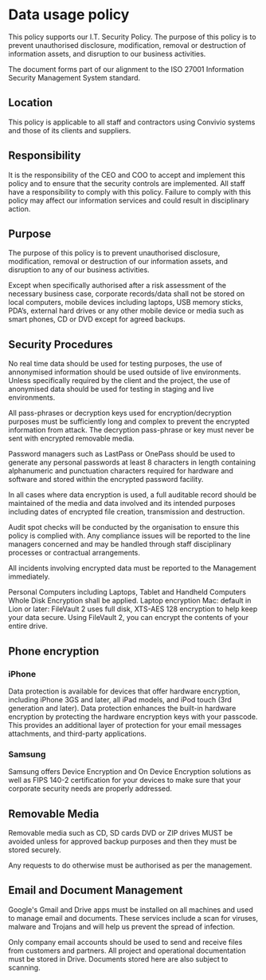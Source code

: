 # Data usage policy

This policy supports our I.T. Security Policy. The purpose of this policy is to prevent unauthorised disclosure, modification, removal or destruction of information assets, and disruption to our business activities.

The document forms part of our alignment to the ISO 27001 Information Security Management System standard.

## Location

This policy is applicable to all staff and contractors using Convivio systems and those of its clients and suppliers. 

## Responsibility 

It is the responsibility of the CEO and COO to accept and implement this policy and to ensure that the security controls are implemented. All staff have a responsibility to comply with this policy. Failure to comply with this policy may affect our information services and could result in disciplinary action.

## Purpose
The purpose of this policy is to prevent unauthorised disclosure, modification, removal or destruction of our information assets, and disruption to any of our business activities.

Except when specifically authorised after a risk assessment of the necessary business case, corporate records/data shall not be stored on local computers, mobile devices including laptops, USB memory sticks, PDA’s, external hard drives or any other mobile device or media such as smart phones, CD or DVD except for agreed backups.

## Security Procedures

No real time data should be used for testing purposes, the use of annonymised information should be used outside of live environments. Unless specifically required by the client and the project, the use of anonymised data should be used for testing in staging and live environments.

All pass-phrases or decryption keys used for encryption/decryption purposes must be sufficiently long and complex to prevent the encrypted information from attack. The decryption pass-phrase or key must never be sent with encrypted removable media.

Password managers such as LastPass or OnePass should be used to generate any personal passwords at least 8 characters in length containing alphanumeric and punctuation characters required for hardware and software and stored within the encrypted password facility.

In all cases where data encryption is used, a full auditable record should be maintained of the media and data involved and its intended purposes including dates of encrypted file creation, transmission and destruction.

Audit spot checks will be conducted by the organisation to ensure this policy is complied with. Any compliance issues will be reported to the line managers concerned and may be handled through staff disciplinary processes or contractual arrangements.

All incidents involving encrypted data must be reported to the Management immediately.

Personal Computers including Laptops, Tablet and Handheld Computers Whole Disk Encryption shall be applied. Laptop encryption Mac: default in Lion or later: FileVault 2 uses full disk, XTS-AES 128 encryption to help keep your data secure. Using FileVault 2, you can encrypt the contents of your entire drive.

## Phone encryption

### iPhone

Data protection is available for devices that offer hardware encryption, including iPhone 3GS and later, all iPad models, and iPod touch (3rd generation and later). Data protection enhances the built-in hardware encryption by protecting the hardware encryption keys with your passcode. This provides an additional layer of protection for your email messages attachments, and third-party applications.

### Samsung

Samsung offers Device Encryption and On Device Encryption solutions as well as FIPS 140-2 certification for your devices to make sure that your corporate security needs are properly addressed.

## Removable Media

Removable media such as CD, SD cards DVD or ZIP drives MUST be avoided unless for approved backup purposes and then they must be stored securely.

Any requests to do otherwise must be authorised as per the management.

## Email and Document Management

Google's Gmail and Drive apps must be installed on all machines and used to manage email and documents. These services include a scan for viruses, malware and Trojans and will help us prevent the spread of infection.

Only company email accounts should be used to send and receive files from customers and partners. All project and operational documentation must be stored in Drive. Documents stored here are also subject to scanning.
